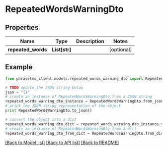 # RepeatedWordsWarningDto

## Properties

| Name               | Type          | Description | Notes      |
| ------------------ | ------------- | ----------- | ---------- |
| **repeated_words** | **List[str]** |             | [optional] |

## Example

```python
from phrasetms_client.models.repeated_words_warning_dto import RepeatedWordsWarningDto

# TODO update the JSON string below
json = "{}"
# create an instance of RepeatedWordsWarningDto from a JSON string
repeated_words_warning_dto_instance = RepeatedWordsWarningDto.from_json(json)
# print the JSON string representation of the object
print RepeatedWordsWarningDto.to_json()

# convert the object into a dict
repeated_words_warning_dto_dict = repeated_words_warning_dto_instance.to_dict()
# create an instance of RepeatedWordsWarningDto from a dict
repeated_words_warning_dto_from_dict = RepeatedWordsWarningDto.from_dict(repeated_words_warning_dto_dict)
```

[[Back to Model list]](../README.md#documentation-for-models) [[Back to API list]](../README.md#documentation-for-api-endpoints) [[Back to README]](../README.md)
